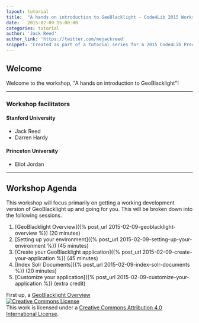 ```yaml
---
layout: tutorial
title:  "A hands on introduction to GeoBlacklight - Code4Lib 2015 Workshop"
date:   2015-02-09 15:00:00
categories: tutorial
author: 'Jack Reed'
author_link: 'https://twitter.com/mejackreed'
snippet: 'Created as part of a tutorial series for a 2015 Code4Lib Preconference Workshop'
---
```

## Welcome
Welcome to the workshop, "A hands on introduction to GeoBlacklight"!

<hr>

### Workshop facilitators

#### Stanford University

 - Jack Reed
 - Darren Hardy
 
#### Princeton University

 - Eliot Jordan

<hr>

## Workshop Agenda
This workshop will focus primarily on getting a working development version of GeoBlacklight up and going for you. This will be broken down into the following sessions.

  1. [GeoBlacklight Overview]({% post_url 2015-02-09-geoblacklight-overview %}) (20 minutes)
  1. [Setting up your environment]({% post_url 2015-02-09-setting-up-your-environment %}) (45 minutes)
  1. [Create your GeoBlacklight application]({% post_url 2015-02-09-create-your-application %}) (45 minutes)
  1. [Index Solr Documents]({% post_url 2015-02-09-index-solr-documents %}) (20 minutes)
  1. [Customize your application]({% post_url 2015-02-09-customize-your-application %}) (extra credit)

<div class='flash-notice'>
  First up, a <a href="{% post_url 2015-02-09-geoblacklight-overview %}">GeoBlacklight Overview</a>
</div>

<div class='license-block'>
  <div>
    <a rel="license" href="http://creativecommons.org/licenses/by/4.0/"><img alt="Creative Commons License" style="border-width:0" src="https://i.creativecommons.org/l/by/4.0/88x31.png" /></a><br />This work is licensed under a <a rel="license" href="http://creativecommons.org/licenses/by/4.0/">Creative Commons Attribution 4.0 International License</a>.
  </div>
</p>


[geoblacklight]:        http://geoblacklight.org
[geoblacklightproject]: /projects/geoblacklight
[geoblacklightschema]:  https://github.com/geoblacklight/geoblacklight-schema
[installruby]:          https://gorails.com/setup#ruby
[installrails]:         https://gorails.com/setup#rails
[installgit]:           https://gorails.com/setup#git
[rubyonrails]:          http://rubyonrails.org/
[blacklight]:           http://projectblacklight.org/
